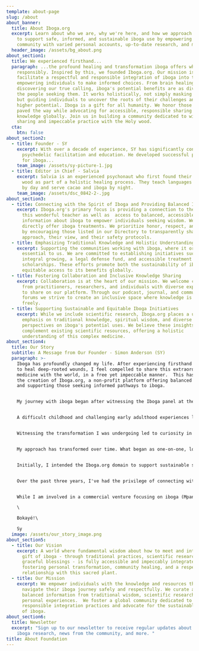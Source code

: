 ```yaml
---
template: about-page
slug: /about
about_banner:
  title: About Iboga.org
  excerpt: Learn about who we are, why we're here, and how we approach our mission
    to support safe, informed, and sustainable iboga use by empowering our
    community with varied personal accounts, up-to-date research, and more.
  header_image: /assets/bg_about.png
about_section1:
  title: We experienced firsthand...
  paragraph: ...the profound healing and transformation iboga offers when used
    responsibly. Inspired by this, we founded Iboga.org. Our mission is to
    facilitate a respectful and responsible integration of iboga into the world,
    empowering individuals to make informed choices. From brain healing to
    discovering our true calling, iboga's potential benefits are as diverse as
    the people seeking them. It works holistically, not simply masking symptoms,
    but guiding individuals to uncover the roots of their challenges and their
    higher potential. Iboga is a gift for all humanity. We honor those who've
    paved the way while advocating for accessible, responsible sharing of this
    knowledge globally. Join us in building a community dedicated to wisdom
    sharing and impeccable practice with the Holy wood.
  cta:
    btn: false
about_section2:
  - title: Founder - SY
    excerpt: With over a decade of experience, SY has significantly contributed to
      psychedelic facilitation and education. He developed successful protocols
      for iboga...
    team_image: /assets/sy-picture-1.jpg
  - title: Editor in Chief - Salvia
    excerpt: Salvia is an experienced psychonaut who first found their way to the
      wood as part of a holistic healing process. They teach languages and music
      by day and serve cacao and iboga by night.
    team_image: /assets/dsc_0842-2-.jpg
about_section3:
  - title: Connecting with the Spirit of Iboga and Providing Balanced Information
    excerpt: Iboga.org's primary focus is providing a connection to the spirit of
      this wonderful teacher as well as  access to balanced, accessible
      information about iboga to empower individuals seeking wisdom. We do not
      directly offer iboga treatments. We prioritize honor, respect, and safety
      by encouraging those listed in our Directory to transparently share their
      approach, their view, and their safety protocols.
  - title: Emphasizing Traditional Knowledge and Holistic Understanding
    excerpt: Supporting the communities working with iboga, where it originates, is
      essential to us. We are committed to establishing initiatives such as
      integral growing, a legal defense fund, and accessible treatment
      scholarships. These efforts promote both the sustainability of iboga and
      equitable access to its benefits globally.
  - title: Fostering Collaboration and Inclusive Knowledge Sharing
    excerpt: Collaboration is at the heart of our mission. We welcome contributions
      from practitioners, researchers, and individuals with diverse experiences
      to share on our platform. Through our podcast, journal, and community
      forums we strive to create an inclusive space where knowledge is shared
      freely.
  - title: Supporting Sustainable and Equitable Iboga Initiatives
    excerpt: While we include scientific research, Iboga.org places a unique
      emphasis on traditional knowledge, spiritual wisdom, and diverse
      perspectives on iboga's potential uses. We believe these insights
      complement existing scientific resources, offering a holistic
      understanding of this complex medicine.
about_section4:
  title: Our Story
  subtitle: A Message from Our Founder - Simon Anderson (SY)
  paragraph: >-
    Iboga has profoundly changed my life. After experiencing firsthand its power
    to heal deep-rooted wounds, I feel compelled to share this extraordinary
    medicine with the world, in a free yet impeccable manner.  This has led to
    the creation of Iboga.org, a non-profit platform offering balanced knowledge
    and supporting those seeking informed pathways to iboga.


    My journey with iboga began after witnessing the Iboga panel at the 2013 Khanyisa Conference at WITS university.  After a personal transformative experience with ibogaine, I was drawn to working with the rootbark itself.  With a background in spiritual practice, I approached iboga as a teacher, working with it through both flood doses and microdosing.  These experiences deepened my connection, even guiding me into completing training as a Sangoma.


    A difficult childhood and challenging early adulthood experiences left lasting scars.  While traditional spiritual practices had offered valuable tools, iboga brought a miraculous level of repair. It was as if we traveled back in time to mend those original wounds, transforming my life in unimaginable ways.


    Witnessing the transformation I was undergoing led to curiosity in my friends and community who desired to know more and experience this medicine themselves, and so I was called into serving ceremony and supplying the wood.  Since beginning service in 2014, I have supported more than 250 people through iboga flood experiences and guided over 500 people through 7-week microdosing programs.


    My approach has transformed over time. What began as one-on-one, low-dose work has evolved into a collaborative model.  I'm honored to serve alongside my wife, herself a profound medicine woman and teacher, supported by our students and those seeking to study our protocols and approach to iboga.


    Initially, I intended the Iboga.org domain to support sustainable sourcing and supply. However, my years of serving the community, coupled with the growing interest in iboga through scientific studies, podcasts, and documentaries, have highlighted the pressing need for a broader information platform.


    Over the past three years, I've had the privilege of connecting with others who share a similar mission of responsible knowledge-sharing and advocacy around iboga.  Together, we are entering a new era with Iboga.org.  Our expanded vision is to create a truly global, collaborative resource,  guided by the principles of integrity, inclusivity, and respect for this extraordinary medicine.


    While I am involved in a commercial venture focusing on iboga (Mpande Ethnomedicine), I am committed to ensuring Iboga.org operates with full editorial independence.  We strive for transparency about how my work may intersect with this informational resource.\

    \

    Bokayé!\

    Sy
  image: /assets/our_story_image.png
about_section5:
  - title: Our Vision
    excerpt: A world where fundamental wisdom about how to meet and integrate the
      gift of iboga - through traditional practices, scientific research, and
      graceful blessings - is fully accessible and impeccably integrated by all,
      fostering personal transformation, community healing, and a respectful
      relationship with this sacred plant.
  - title: Our Mission
    excerpt: We empower individuals with the knowledge and resources they need to
      navigate their iboga journey safely and respectfully. We curate and share
      balanced information from traditional wisdom, scientific research, and
      personal experiences.  We foster a global community dedicated to
      responsible integration practices and advocate for the sustainable future
      of iboga.
about_section6:
  title: Newsletter
  excerpt: "Sign up to our newsletter to receive regular updates about the latest
    iboga research, news from the community, and more. "
title: About Foundation
---
```

